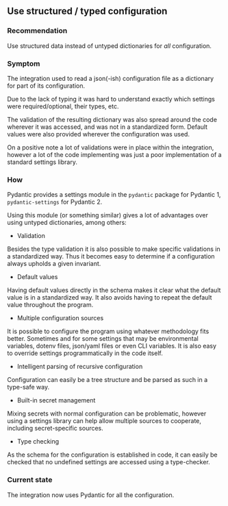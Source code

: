## Use structured / typed configuration

### Recommendation

Use structured data instead of untyped dictionaries for *all* configuration.

### Symptom

The integration used to read a json(-ish) configuration file as a dictionary for part of its configuration.

Due to the lack of typing it was hard to understand exactly which settings were required/optional, their types, etc.

The validation of the resulting dictionary was also spread around the code wherever it was accessed, and was not in a standardized form.
Default values were also provided wherever the configuration was used.

On a positive note a lot of validations were in place within the integration, however a lot of the code implementing was just a poor implementation of a standard settings library.

### How

Pydantic provides a settings module in the `pydantic` package for Pydantic 1, `pydantic-settings` for Pydantic 2.

Using this module (or something similar) gives a lot of advantages over using untyped dictionaries, among others:

* Validation

Besides the type validation it is also possible to make specific validations in a standardized way.
Thus it becomes easy to determine if a configuration always upholds a given invariant.

* Default values

Having default values directly in the schema makes it clear what the default value is in a standardized way.
It also avoids having to repeat the default value throughout the program.

* Multiple configuration sources

It is possible to configure the program using whatever methodology fits better.
Sometimes and for some settings that may be environmental variables, dotenv files, json/yaml files or even CLI variables.
It is also easy to override settings programmatically in the code itself.

* Intelligent parsing of recursive configuration

Configuration can easily be a tree structure and be parsed as such in a type-safe way.

* Built-in secret management

Mixing secrets with normal configuration can be problematic, however using a settings library can help allow multiple sources to cooperate, including secret-specific sources.

* Type checking

As the schema for the configuration is established in code, it can easily be checked that no undefined settings are accessed using a type-checker.

### Current state

The integration now uses Pydantic for all the configuration.
